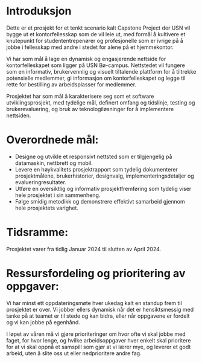 # Introduksjon
Dette er et prosjekt for et tenkt scenario kalt Capstone Project der USN vil bygge ut et kontorfellesskap som de vil leie ut, med formål å kultivere et knutepunkt for studententrepenører og profesjonelle som er ivrige på å jobbe i fellesskap med andre i stedet for alene på et hjemmekontor.

Vi har som mål å lage en dynamisk og engasjerende nettside for kontorfelleskapet som ligger på USN Bø-campus. Nettstedet vil fungere som en informativ, brukervennlig og visuelt tiltalende plattform for å tiltrekke potensielle medlemmer, gi informasjon om kontorfelleskapet og legge til rette for bestilling av arbeidsplasser for medlemmer.

Prosjektet har som mål å karakterisere seg som et software utviklingsprosjekt, med tydelige mål, definert omfang og tidslinje, testing og brukerevaluering, og bruk av teknologiløsninger for å implementere nettsiden.

# Overordnede mål:
- Designe og utvikle et responsivt nettsted som er tilgjengelig på datamaskin, nettbrett og mobil.
- Levere en høykvalitets prosjektrapport som tydelig dokumenterer prosjektmålene, brukerhistorier, designvalg, implementeringsdetaljer og evalueringresultater.
- Utføre en oversiktlig og informativ prosjektfremføring som tydelig viser hele prosjektet i sin sammenheng.
- Følge smidig metodikk og demonstrere effektivt samarbeid gjennom hele prosjektets varighet.

# Tidsramme:
Prosjektet varer fra tidlig Januar 2024 til slutten av April 2024.

# Ressursfordeling og prioritering av oppgaver:
Vi har minst ett oppdateringsmøte hver ukedag kalt en standup frem til prosjektet er over. Vi jobber ellers dynamisk når det er hensiktsmessig med tanke på at teamet er til stede og kan bidra, eller når oppgavene er fordelt og vi kan jobbe på egenhånd.

I løpet av våren må vi gjøre prioriteringer om hvor ofte vi skal jobbe med faget, for hvor lenge, og hvilke arbeidsoppgaver hver enkelt skal prioritere for at vi skal oppnå et samspill som gjør at vi lærer mye, og leverer et godt arbeid, uten å slite oss ut eller nedprioritere andre fag.